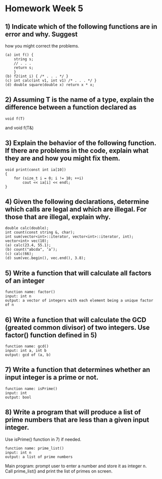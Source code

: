 # Homework Week 5

## 1) Indicate which of the following functions are in error and why. Suggest
how you might correct the problems.

    (a) int f() {
        string s;
        // . . .
        return s;
        }
    (b) f2(int i) { /* . . . */ }
    (c) int calc(int v1, int v1) /* . . . */ }
    (d) double square(double x) return x * x;

## 2) Assuming T is the name of a type, explain the difference between a function declared as 
    void f(T) 
and 
    void f(T&)


## 3) Explain the behavior of the following function. If there are problems in the code, explain what they are and how you might fix them.

    void print(const int ia[10])
    {
        for (size_t i = 0; i != 10; ++i)
            cout << ia[i] << endl;
    }

## 4) Given the following declarations, determine which calls are legal and which are illegal. For those that are illegal, explain why.

    double calc(double);
    int count(const string &, char);
    int sum(vector<int>::iterator, vector<int>::iterator, int);
    vector<int> vec(10);
    (a) calc(23.4, 55.1); 
    (b) count("abcda", ’a’);
    (c) calc(66);
    (d) sum(vec.begin(), vec.end(), 3.8);

## 5) Write a function that will calculate all factors of an integer

    function name: factor()
    input: int n
    output: a vector of integers with each element being a unique factor of n

## 6) Write a function that will calculate the GCD (greated common divisor) of two integers. Use factor() function defined in 5)

    function name: gcd()
    input: int a, int b
    output: gcd of (a, b)

## 7) Write a function that determines whether an input integer is a prime or not.

    function name: isPrime()
    input: int 
    output: bool

## 8) Write a program that will produce a list of prime numbers that are less than a given input integer.

Use isPrime() function in 7) if needed.  

    function name: prime_list()
    input: int n
    output: a list of prime numbers

Main program: prompt user to enter a number and store it as integer n.  
Call prime_list() and print the list of primes on screen.
